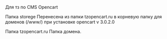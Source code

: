 Для тз по CMS Opencart

Папка storege
Перенесена из папки tzopencart.ru в корневую папку для доменов (/www/) при установке opencart v 3.0.2.0

Папка tzopencart.ru
Папка домена.
